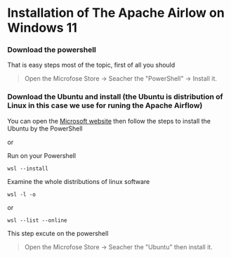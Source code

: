 # Installation of The Apache Airlow on Windows 11 

### Download the powershell 

That is easy steps most of the topic, first of all you should
> Open the Microfose Store -> Seacher the "PowerShell" -> Install it.

### Download the Ubuntu and install (the Ubuntu is distribution of Linux in this case we use for runing the Apache Airflow)

You can open the [Microsoft website](https://learn.microsoft.com/en-gb/windows/wsl/install) then follow the steps to install the Ubuntu by the PowerShell

or 

Run on your Powershell
```
wsl --install
```

Examine the whole distributions of linux software   
```
wsl -l -o
```
or
```
wsl --list --online
```

This step excute on the powershell 
> Open the Microfose Store -> Seacher the "Ubuntu" then install it.


